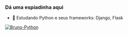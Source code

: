 ### Dá uma espiadinha aqui

- 💾 Estudando Python e seus frameworks: Django, Flask



<div>
  <a href=https://github.com/Macedopy>
  <img align="center" alt="Bruno-Python" src=https://img.shields.io/badge/Python-14354C?style=for-the-badge&logo=python&logoColor=white>
</div>

  
